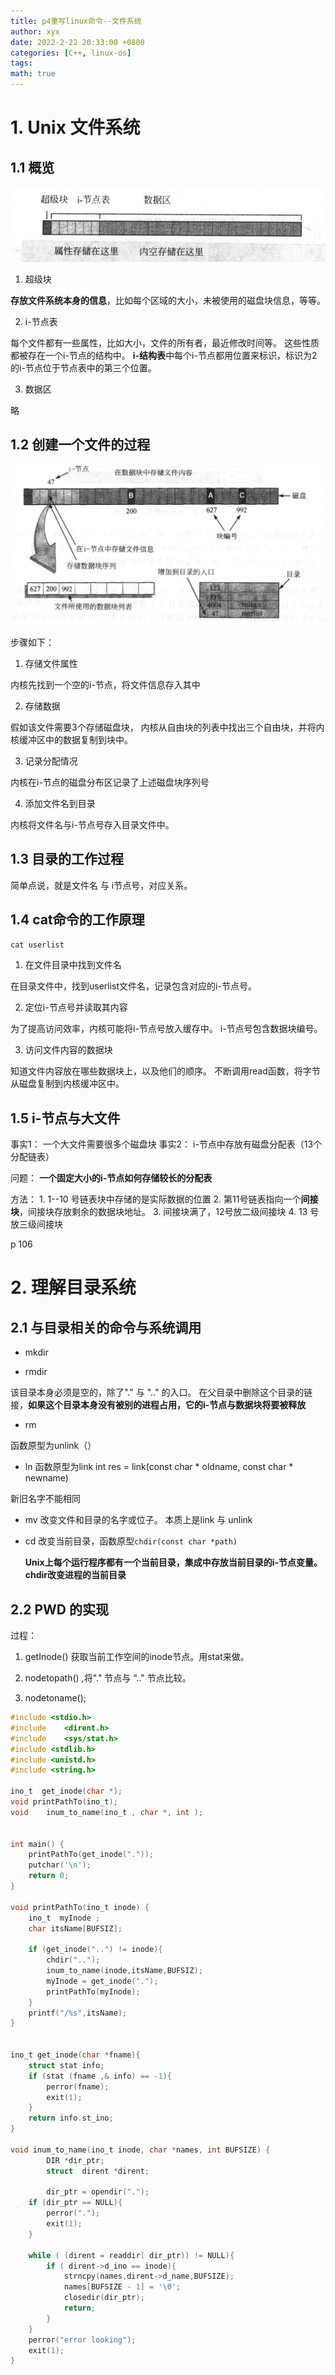 ```yaml
---
title: p4重写linux命令--文件系统
author: xyx
date: 2022-2-22 20:33:00 +0800
categories: [C++, linux-os]
tags: 
math: true
---
```



# 1. Unix 文件系统

## 1.1 概览

![p6](../assets/ims/2022.02/p6.png)

1. 超级块 

**存放文件系统本身的信息**，比如每个区域的大小，未被使用的磁盘块信息，等等。

2. i-节点表

每个文件都有一些属性，比如大小，文件的所有者，最近修改时间等。 这些性质都被存在一个i-节点的结构中。 **i-结构表**中每个i-节点都用位置来标识，标识为2的i-节点位于节点表中的第三个位置。

3. 数据区

略


## 1.2 创建一个文件的过程



![p6](../assets/ims/2022.02/p7.png)

步骤如下：

1. 存储文件属性

内核先找到一个空的i-节点，将文件信息存入其中

2. 存储数据

假如该文件需要3个存储磁盘块， 内核从自由块的列表中找出三个自由块，并将内核缓冲区中的数据复制到块中。

3. 记录分配情况

内核在i-节点的磁盘分布区记录了上述磁盘块序列号

4. 添加文件名到目录

内核将文件名与i-节点号存入目录文件中。

## 1.3 目录的工作过程

简单点说，就是文件名 与 i节点号，对应关系。

## 1.4 cat命令的工作原理

`cat userlist`

1. 在文件目录中找到文件名

在目录文件中，找到userlist文件名，记录包含对应的i-节点号。

2. 定位i-节点号并读取其内容

为了提高访问效率，内核可能将i-节点号放入缓存中。
i-节点号包含数据块编号。

3. 访问文件内容的数据块

知道文件内容放在哪些数据块上，以及他们的顺序。 不断调用read函数，将字节从磁盘复制到内核缓冲区中。

## 1.5 i-节点与大文件

事实1： 一个大文件需要很多个磁盘块
事实2： i-节点中存放有磁盘分配表（13个分配链表）

问题： **一个固定大小的i-节点如何存储较长的分配表**

方法：
    1.  1--10 号链表块中存储的是实际数据的位置
    2.  第11号链表指向一个**间接块**，间接块存放剩余的数据块地址。
    3. 间接块满了，12号放二级间接块
    4. 13 号放三级间接块


p 106

# 2. 理解目录系统

## 2.1 与目录相关的命令与系统调用

- mkdir

- rmdir

该目录本身必须是空的，除了"." 与 ".." 的入口。
在父目录中删除这个目录的链接，**如果这个目录本身没有被别的进程占用，它的i-节点与数据块将要被释放**

- rm 

函数原型为unlink（）

- ln
函数原型为link
int res = link(const char * oldname, const char * newname)

新旧名字不能相同

- mv
 改变文件和目录的名字或位子。
 本质上是link  与 unlink

- cd 
    改变当前目录，函数原型`chdir(const char *path)`

    **Unix上每个运行程序都有一个当前目录，集成中存放当前目录的i-节点变量。chdir改变进程的当前目录**



## 2.2 PWD 的实现

过程：

1. getInode() 获取当前工作空间的inode节点。用stat来做。

2.  nodetopath() ,将"." 节点与 “.." 节点比较。

3.  nodetoname();



```c
#include <stdio.h>
#include	<dirent.h>
#include	<sys/stat.h>
#include <stdlib.h>
#include <unistd.h>
#include <string.h>

ino_t  get_inode(char *);
void printPathTo(ino_t);
void    inum_to_name(ino_t , char *, int );


int main() {
    printPathTo(get_inode("."));
    putchar('\n');
    return 0;
}

void printPathTo(ino_t inode) {
    ino_t  myInode ;
    char itsName[BUFSIZ];

    if (get_inode("..") != inode){
        chdir("..");
        inum_to_name(inode,itsName,BUFSIZ);
        myInode = get_inode(".");
        printPathTo(myInode);
    }
    printf("/%s",itsName);
}


ino_t get_inode(char *fname){
    struct stat info;
    if (stat (fname ,& info) == -1){
        perror(fname);
        exit(1);
    }
    return info.st_ino;
}

void inum_to_name(ino_t inode, char *names, int BUFSIZE) {
        DIR *dir_ptr;
        struct  dirent *dirent;

        dir_ptr = opendir(".");
    if (dir_ptr == NULL){
        perror(".");
        exit(1);
    }

    while ( (dirent = readdir( dir_ptr)) != NULL){
        if ( dirent->d_ino == inode){
            strncpy(names,dirent->d_name,BUFSIZE);
            names[BUFSIZE - 1] = '\0';
            closedir(dir_ptr);
            return;
        }
    }
    perror("error looking");
    exit(1);
}
```
